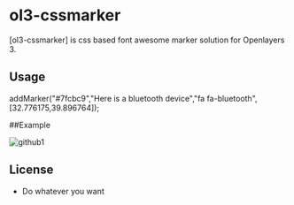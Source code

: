 # ol3-cssmarker

[ol3-cssmarker] is css based font awesome marker solution for Openlayers 3.

## Usage

addMarker("#7fcbc9","Here is a bluetooth device","fa fa-bluetooth",[32.776175,39.896764]);

##Example

![github1](https://cloud.githubusercontent.com/assets/61621/12807241/3e7e98e6-cb16-11e5-997e-d3d8ff3f020a.png)


## License

- Do whatever you want

